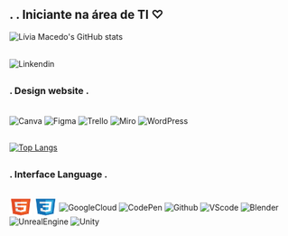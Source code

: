 ## . . Iniciante na área de TI ♡

![Lívia Macedo's GitHub stats](https://github-readme-stats.vercel.app/api?username=1iviaMacedo&theme=radical&show_icons=true)

  ##

  <img align="center" alt="Linkendin" height="30" width="40" src="https://cdn.jsdelivr.net/gh/devicons/devicon/icons/linkedin/linkedin-original.svg" />

  ## 
  
  ### . Design website .
  
<div style="display: inline_block"><br>
  <img align="center" alt="Canva" height="30" width="40" src="https://cdn.jsdelivr.net/gh/devicons/devicon/icons/canva/canva-original.svg" />
  <img align="center" alt="Figma" height="30" width="40" src="https://cdn.jsdelivr.net/gh/devicons/devicon/icons/figma/figma-original.svg" />
  <img align="center" alt="Trello" height="30" width="40" src="https://cdn.jsdelivr.net/gh/devicons/devicon/icons/trello/trello-plain.svg" />
  <img align="center" alt="Miro" height="30" width="30" src="https://img.utdstc.com/icon/986/4df/9864df183e78a4a78e6113daea3de38a87e98700186480022d1b7917ecd7fc34:200" />
  <img align="center" alt="WordPress" height="30" width="40" src="https://cdn.jsdelivr.net/gh/devicons/devicon/icons/wordpress/wordpress-plain.svg" />
          
  

  
  ##
  
[![Top Langs](https://github-readme-stats.vercel.app/api/top-langs/?username=1iviaMacedo&theme=radical&layout=compact)](https://github.com/1iviaMacedo/github-readme-stats)

  ##
  
  ### . Interface Language .
  
<div style="display: inline_block"><br>
  <img align="center" alt="HTML" height="30" width="40" src="https://raw.githubusercontent.com/devicons/devicon/master/icons/html5/html5-original.svg">
  <img align="center" alt="CSS" height="30" width="40" src="https://raw.githubusercontent.com/devicons/devicon/master/icons/css3/css3-original.svg">        
  <img align="center" alt="GoogleCloud" height="30" width="40" src="https://cdn.jsdelivr.net/gh/devicons/devicon/icons/googlecloud/googlecloud-original.svg">
  <img align="center" alt="CodePen" height="30" width="40" src="https://cdn.jsdelivr.net/gh/devicons/devicon/icons/codepen/codepen-plain.svg" />
  <img align="center" alt="Github" height="30" width="40"src="https://cdn.jsdelivr.net/gh/devicons/devicon/icons/github/github-original.svg">
  <img align="center" alt="VScode" height="30" width="40"src="https://cdn.jsdelivr.net/gh/devicons/devicon/icons/vscode/vscode-original.svg">
  <img align="center" alt="Blender" height="30" width="40"src="https://cdn.jsdelivr.net/gh/devicons/devicon/icons/blender/blender-original.svg">
  <img align="center" alt="UnrealEngine" height="30" width="40"src="https://cdn.jsdelivr.net/gh/devicons/devicon/icons/unrealengine/unrealengine-original.svg">
  <img align="center" alt="Unity" height="30" width="40"src="https://cdn.jsdelivr.net/gh/devicons/devicon/icons/unity/unity-original.svg">
                                                                                                                                         
